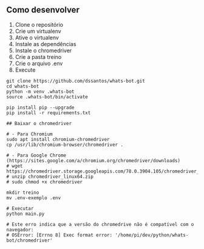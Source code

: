 ## Como desenvolver

1. Clone o repositório
2. Crie um virtualenv
3. Ative o virtualenv
4. Instale as dependências
5. Instale o chromedriver
6. Crie a pasta treino
7. Crie o arquivo .env
8. Execute

```console
git clone https://github.com/dssantos/whats-bot.git
cd whats-bot
python -m venv .whats-bot
source .whats-bot/bin/activate

pip install pip --upgrade
pip install -r requirements.txt

## Baixar o chromedriver

# - Para Chromium
sudo apt install chromium-chromedriver
cp /usr/lib/chromium-browser/chromedriver .

# - Para Google Chrome (https://sites.google.com/a/chromium.org/chromedriver/downloads)
# wget https://chromedriver.storage.googleapis.com/78.0.3904.105/chromedriver_linux64.zip
# unzip chromedriver_linux64.zip
# sudo chmod +x chromedriver

mkdir treino
mv .env-exemplo .env

# Executar
python main.py

# Este erro indica que a versão do chromedrive não é compatível com o navegador:
# OSError: [Errno 8] Exec format error: '/home/pi/dev/python/whats-bot/chromedriver'
```